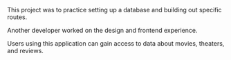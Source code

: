 This project was to practice setting up a database and building out specific routes. 

Another developer worked on the design and frontend experience.

Users using this application can gain access to data about movies, theaters, and reviews. 